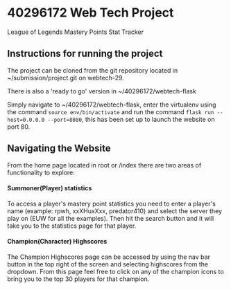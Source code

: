# 40296172 Web Tech Project
League of Legends Mastery Points Stat Tracker
## Instructions for running the project
The project can be cloned from the git repository located in ~/submission/project.git on webtech-29.

There is also a 'ready to go' version in ~/40296172/webtech-flask

Simply navigate to ~/40296172/webtech-flask, enter the virtualenv using the command ``` source env/bin/activate ``` and run the command ``` flask run --host=0.0.0.0 --port=8080 ```, this has been set up to launch the website on port 80.
## Navigating the Website
From the home page located in root or /index there are two areas of functionality to explore:
#### Summoner(Player) statistics
To access a player's mastery point statistics you need to enter a player's name (example: rpwh, xxXHuxXxx, predator410) and select the server they play on (EUW for all the examples). Then hit the search button and it will take you to the statistics page for that player.
#### Champion(Character) Highscores
The Champion Highscores page can be accessed by using the nav bar button in the top right of the screen and selecting highscores from the dropdown.
From this page feel free to click on any of the champion icons to bring you to the top 30 players for that champion.

